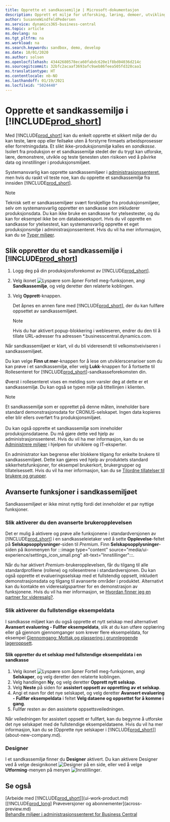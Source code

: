 ```yaml
---
title: Opprette et sandkassemiljø | Microsoft-dokumentasjon
description: Opprett et miljø for utforsking, læring, demoer, utvikling og testing.
author: SusanneWindfeldPedersen
ms.service: dynamics365-business-central
ms.topic: article
ms.devlang: na
ms.tgt_pltfrm: na
ms.workload: na
ms.search.keywords: sandbox, demo, develop
ms.date: 10/01/2020
ms.author: solsen
ms.openlocfilehash: 43442680578eca60fabdc620e1f8bd04036d214c
ms.sourcegitcommit: 32bfc2acaaf3693afc9aeb86feea505fd328caa1
ms.translationtype: HT
ms.contentlocale: nb-NO
ms.lasthandoff: 01/19/2021
ms.locfileid: "5024440"
---
```

# <a name="creating-a-sandbox-environment-in-prod_short"></a>Opprette et sandkassemiljø i [!INCLUDE[prod_short](includes/prod_short.md)]

Med [!INCLUDE[prod_short](includes/prod_short.md)] kan du enkelt opprette et sikkert miljø der du kan teste, lære opp eller feilsøke uten å forstyrre firmaets arbeidsprosesser eller forretningsdata. Et slikt ikke-produksjonsmiljø kalles en *sandkasse*. Isolert fra produksjon er et sandkassemiljø stedet der du trygt kan utforske, lære, demonstrere, utvikle og teste tjenesten uten risikoen ved å påvirke data og innstillinger i produksjonsmiljøet.  

Systemansvarlig kan opprette sandkassemiljøer i [administrasjonssenteret](/dynamics365/business-central/dev-itpro/administration/tenant-admin-center-environments?toc=/dynamics365/business-central/toc.json), men hvis du raskt vil teste noe, kan du opprette et sandkassemiljø fra innsiden [!INCLUDE[prod_short](includes/prod_short.md)].  

> [!NOTE]
> Teknisk sett er sandkassemiljøer svært forskjellige fra produksjonsmiljøer, selv om systemansvarlig oppretter en sandkasse som inkluderer produksjonsdata. Du kan ikke bruke en sandkasse for ytelsestester, og du kan for eksempel ikke be om databaseeksport. Hvis du vil opprette en sandkasse for ytelsestest, kan systemansvarlig opprette et eget produksjonsmiljø i administrasjonssenteret. Hvis du vil ha mer informasjon, kan du se [Typer miljøer](/dynamics365/business-central/dev-itpro/administration/tenant-admin-center-environments#types-of-environments).

## <a name="to-create-a-sandbox-environment-in-your-prod_short"></a>Slik oppretter du et sandkassemiljø i [!INCLUDE[prod_short](includes/prod_short.md)]

1. Logg deg på din produksjonsforekomst av [!INCLUDE[prod_short](includes/prod_short.md)].

2. Velg ikonet ![Lyspære som åpner Fortell meg-funksjonen](media/ui-search/search_small.png "Fortell hva du vil gjøre"), angi **Sandkassemiljø**, og velg deretter den relaterte koblingen.
    <!-- ![Sandbox Environment Setup](./media/across-sandbox/sandbox-environment-setup.png) -->
3. Velg **Opprett**-knappen.  

    Det åpnes en annen fane med [!INCLUDE[prod_short](includes/prod_short.md)], der du kan fullføre oppsettet av sandkassemiljøet.

    > [!NOTE]  
    >  Hvis du har aktivert popup-blokkering i webleseren, endrer du den til å tillate URL-adresser fra adressen *.businesscentral.dynamics.com.

Når sandkassemiljøet er klart, vil du bli videresendt til velkomstveiviseren i sandkassemiljøet.
<!-- ![Sandbox Welcome Wizard](./media/across-sandbox/sandbox-wizard.png) -->

Du kan velge **Finn ut mer**-knappen for å lese om utviklerscenarioer som du kan prøve i et sandkassemiljø, eller velg **Lukk**-knappen for å fortsette til Rollesenteret for [!INCLUDE[prod_short](includes/prod_short.md)]-sandkasseforekomsten din.

Øverst i rollesenteret vises en melding som varsler deg at dette er et sandkassemiljø. Du kan også se typen miljø på tittellinjen i klienten.
    <!-- ![Sandbox RoleCenter Notification](./media/across-sandbox/sandbox-rolecenter-notification.png) -->

> [!NOTE]
> Et sandkassemiljø som er opprettet på denne måten, inneholder bare standard demonstrasjonsdata for CRONUS-selskapet. Ingen data kopieres eller blir ellers overført fra produksjonsmiljøet.<br /><br />
> Du kan også opprette et sandkassemiljø som inneholder produksjonsdataene. Du må gjøre dette ved hjelp av administrasjonssenteret. Hvis du vil ha mer informasjon, kan du se [Administrere miljøer](/dynamics365/business-central/dev-itpro/administration/tenant-admin-center-environments) i hjelpen for utviklere og IT-eksperter.  

<!--To switch between your production and sandbox environments, you can use the Business Central app launcher.
    ![Sandbox Dynamics365 Menu](./media/across-sandbox/sandbox-dynamics365-menu.png) -->

En administrator kan begrense eller blokkere tilgang for enkelte brukere til sandkassemiljøet. Dette kan gjøres ved hjelp av produktets standard sikkerhetsfunksjoner, for eksempel brukerkort, brukergrupper og tillatelsessett. Hvis du vil ha mer informasjon, kan du se [Tilordne tillatelser til brukere og grupper](ui-define-granular-permissions.md).  

<!-- ![Sandbox Permission Sets](./media/across-sandbox/sandbox-permission-sets.png) -->

## <a name="advanced-functionality-in-the-sandbox-environment"></a>Avanserte funksjoner i sandkassemiljøet

Sandkassemiljøet er ikke minst nyttig fordi det inneholder et par nyttige funksjoner.

### <a name="to-enable-the-advanced-user-experience"></a>Slik aktiverer du den avanserte brukeropplevelsen

Det er mulig å aktivere og prøve alle funksjonene i standardversjonen av [!INCLUDE[prod_short](includes/prod_short.md)] i en sandkasseleietaker ved å sette **Opplevelse**-feltet på **Selskapsopplysninger**-siden til *Premium*. Finn **Selskapsopplysninger**-siden på ikonmenyen for :::image type="content" source="media/ui-experience/settings_icon_small.png" alt-text="Innstillinger":::.  

Når du har aktivert *Premium*-brukeropplevelsen, får du tilgang til alle standardprofilene (rollene) og rollesentrene i standardversjonen. Du kan også opprette et evalueringsselskap med et fullstendig oppsett, inkludert demonstrasjonsdata og tilgang til avanserte områder i produktet. Alternativt kan du kontakte en videresalgspartner for en demonstrasjon av funksjonene. Hvis du vil ha mer informasjon, se [Hvordan finner jeg en partner for videresalg?](across-faq.md#findpartner).  

### <a name="to-enable-complete-sample-data"></a>Slik aktiverer du fullstendige eksempeldata

I sandkasse miljøet kan du også opprette et nytt selskap med alternativet **Avansert evaluering - Fullfør eksempeldata**, slik at du kan utføre opplæring eller gå gjennom gjennomganger som krever flere eksempeldata, for eksempel [Gjennomgang: Mottak og plassering i grunnleggende lageroppsett](walkthrough-receiving-and-putting-away-in-basic-warehousing.md).  

#### <a name="to-create-a-company-with-complete-sample-data-in-a-sandbox"></a>Slik oppretter du et selskap med fullstendige eksempeldata i en sandkasse

1. Velg ikonet ![Lyspære som åpner Fortell meg-funksjonen](media/ui-search/search_small.png "Fortell hva du vil gjøre"), angi **Selskaper**, og velg deretter den relaterte koblingen.  
2. Velg handlingen **Ny**, og velg deretter **Opprett nytt selskap**.  
3. Velg **Neste** på siden for **assistert oppsett av oppretting av et selskap**.  
4. Angi et navn for det nye selskapet, og velg deretter **Avansert evaluering - Fullfør eksempeldata** i feltet **Velg dataene og oppsettet for å komme i gang**.  
5. Fullfør resten av den assisterte oppsettsveiledningen.  

Når veiledningen for assistert oppsett er fullført, kan du begynne å utforske det nye selskapet med de fullstendige eksempeldataene. Hvis du vil ha mer informasjon, kan du se [Opprette nye selskaper i [!INCLUDE[prod_short](includes/prod_short.md)]](about-new-company.md).  

### <a name="designer"></a>Designer

I et sandkassemiljø finner du **Designer** aktivert. Du kan aktivere Designer ved å velge designikonet ![Designer](./media/across-sandbox/sandbox-inclient-design-icon.png) på en side, eller ved å velge **Utforming**-menyen på menyen ![Innstillinger](media/ui-experience/settings_icon_small.png).

<!-- ![In-client Designer](./media/across-sandbox/sandbox-inclient-designer.png) -->

## <a name="see-also"></a>Se også

[Arbeide med [!INCLUDE[prod_short](includes/prod_short.md)]](ui-work-product.md)  
[[!INCLUDE[prod_long](includes/prod_long.md)] Prøveversjoner og abonnementer](across-preview.md)  
[Behandle miljøer i administrasjonssenteret for Business Central](/dynamics365/business-central/dev-itpro/administration/tenant-admin-center-environments)  
